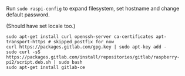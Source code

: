 
Run `sudo raspi-config` to expand filesystem, set hostname and change default password.

(Should have set locale too.)

    sudo apt-get install curl openssh-server ca-certificates apt-transport-https # skipped postfix for now
    curl https://packages.gitlab.com/gpg.key | sudo apt-key add -
    sudo curl -sS https://packages.gitlab.com/install/repositories/gitlab/raspberry-pi2/script.deb.sh | sudo bash
    sudo apt-get install gitlab-ce
